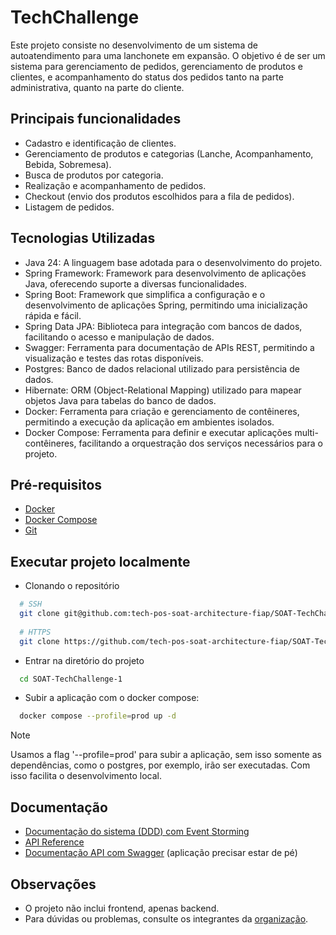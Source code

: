 
# TechChallenge

Este projeto consiste no desenvolvimento de um sistema de autoatendimento para uma lanchonete em expansão. O objetivo é de ser um sistema para gerenciamento de pedidos, gerenciamento de produtos e clientes, e acompanhamento do status dos pedidos tanto na parte administrativa, quanto na parte do cliente.


## Principais funcionalidades

- Cadastro e identificação de clientes.
- Gerenciamento de produtos e categorias (Lanche, Acompanhamento, Bebida, Sobremesa).
- Busca de produtos por categoria.
- Realização e acompanhamento de pedidos.
- Checkout (envio dos produtos escolhidos para a fila de pedidos).
- Listagem de pedidos.



## Tecnologias Utilizadas


- Java 24: A linguagem base adotada para o desenvolvimento do projeto.
- Spring Framework: Framework para desenvolvimento de aplicações Java, oferecendo suporte a diversas funcionalidades.
- Spring Boot: Framework que simplifica a configuração e o desenvolvimento de aplicações Spring, permitindo uma inicialização rápida e fácil.
- Spring Data JPA: Biblioteca para integração com bancos de dados, facilitando o acesso e manipulação de dados.
- Swagger: Ferramenta para documentação de APIs REST, permitindo a visualização e testes das rotas disponíveis.
- Postgres: Banco de dados relacional utilizado para persistência de dados.
- Hibernate: ORM (Object-Relational Mapping) utilizado para mapear objetos Java para tabelas do banco de dados.
- Docker: Ferramenta para criação e gerenciamento de contêineres, permitindo a execução da aplicação em ambientes isolados.
- Docker Compose: Ferramenta para definir e executar aplicações multi-contêineres, facilitando a orquestração dos serviços necessários para o projeto.


## Pré-requisitos
- [Docker](https://docs.docker.com/engine/install/)
- [Docker Compose](https://docs.docker.com/compose/install/)
- [Git](https://git-scm.com/downloads)

## Executar projeto localmente

- Clonando o repositório
```bash
  # SSH
  git clone git@github.com:tech-pos-soat-architecture-fiap/SOAT-TechChallenge-1.git
  
  # HTTPS
  git clone https://github.com/tech-pos-soat-architecture-fiap/SOAT-TechChallenge-1.git
```

- Entrar na diretório do projeto

```bash
  cd SOAT-TechChallenge-1
```
- Subir a aplicação com o docker compose:

```bash
  docker compose --profile=prod up -d
```
> [!NOTE]
> Usamos a flag '--profile=prod' para subir a aplicação, sem isso somente as dependências, como o postgres, por exemplo, irão ser executadas. Com isso facilita o desenvolvimento local.


## Documentação
- [Documentação do sistema (DDD) com Event Storming](https://miro.com/app/board/uXjVI3-v7GA=/)
- [API Reference](docs/API-Reference.md)
- [Documentação API com Swagger](http://localhost:8080/swagger-ui/index.html) (aplicação precisar estar de pé)

## Observações
- O projeto não inclui frontend, apenas backend.
- Para dúvidas ou problemas, consulte os integrantes da [organização](https://github.com/tech-pos-soat-architecture-fiap).